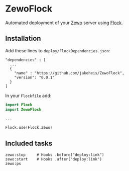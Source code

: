 # ZewoFlock

Automated deployment of your [Zewo](https://github.com/Zewo/Zewo) server using [Flock](https://github.com/jakeheis/Flock).

## Installation
Add these lines to `deploy/FlockDependencies.json`:
```
"dependencies" : [
  ...
  {
    "name" : "https://github.com/jakeheis/ZewoFlock",
    "version": "0.0.1"
  }
]
```
In your `Flockfile` add:
```swift
import Flock
import ZewoFlock

...

Flock.use(Flock.Zewo)
```
## Included tasks
```
zewo:stop     # Hooks .before("deploy:link")
zewo:start    # Hooks .after("deploy:link")
zewo:ps
```

